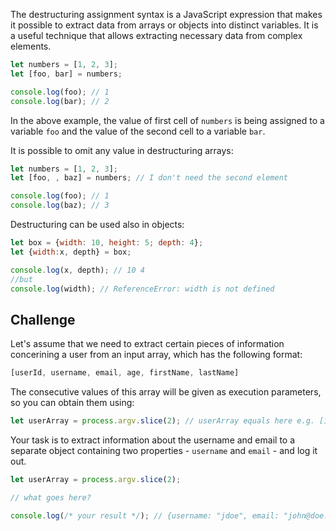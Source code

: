 The destructuring assignment syntax is a JavaScript expression that makes it possible to extract data from arrays or objects into distinct variables. It is a useful technique that allows extracting necessary data from complex elements.

```js
let numbers = [1, 2, 3];
let [foo, bar] = numbers;

console.log(foo); // 1
console.log(bar); // 2
```

In the above example, the value of first cell of `numbers` is being assigned to a variable `foo` and the value of the second cell to a variable `bar`. 

It is possible to omit any value in destructuring arrays:

```js
let numbers = [1, 2, 3];
let [foo, , baz] = numbers; // I don't need the second element

console.log(foo); // 1
console.log(baz); // 3
```

Destructuring can be used also in objects:

```js
let box = {width: 10, height: 5; depth: 4};
let {width:x, depth} = box;

console.log(x, depth); // 10 4
//but
console.log(width); // ReferenceError: width is not defined
```

## Challenge

Let's assume that we need to extract certain pieces of information concerining a user from an input array, which has the following format:

```js
[userId, username, email, age, firstName, lastName]
```

The consecutive values of this array will be given as execution parameters, so you can obtain them using:
```js
let userArray = process.argv.slice(2); // userArray equals here e.g. [1, "jdoe", "jdoe@example.com", "John", "Doe"]
```

Your task is to extract information about the username and email to a separate object containing two properties - `username` and `email` - and log it out.

```js
let userArray = process.argv.slice(2);

// what goes here?

console.log(/* your result */); // {username: "jdoe", email: "john@doe.com"}
```

